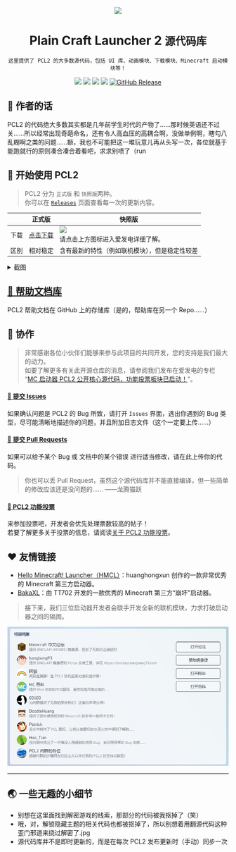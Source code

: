 <div align="center">

![](https://i0.hdslb.com/bfs/article/4f9385709a30d2c854c9af3fb79edcb1a3517169.png@942w_284h_progressive.webp)
<!--此图片来自龙腾猫跃的爱发电，不占用Git存储库。-->

# Plain Craft Launcher 2 `源代码库`

`这里提供了 PCL2 的大多数源代码，包括 UI 库、动画模块、下载模块、Minecraft 启动模块等！`

[![](https://img.shields.io/badge/Support-US-946ce6?style=flat&logo=cashapp&logoColor=bb9aff)](https://afdian.net/@LTCat)
[![](https://img.shields.io/github/forks/Hex-Dragon/PCL2?style=flat&logo=github)](https://github.com/Hex-Dragon/PCL2/network/members)
![](https://img.shields.io/github/stars/Hex-Dragon/PCL2?style=flat&logo=github)
[![](https://img.shields.io/badge/License-Custom-A31F34?logo=.NET&logoColor=ffffff&style=flat)](https://github.com/Hex-Dragon/PCL2/blob/main/LICENSE.txt)
[![GitHub Release](https://img.shields.io/github/v/release/Hex-Dragon/PCL2)](https://github.com/Richasy/Hex-Dragon/PCL2)
<!--Badges 来自 Pull Request #192-->
</div>

## 📢 作者的话
PCL2 的代码绝大多数其实都是几年前学生时代的产物了……那时候英语还不过关……所以经常出现奇葩命名，还有令人高血压的高耦合啊，没做单例啊，瞎勾八乱糊啊之类的问题……额，我也不可能把这一堆玩意儿再从头写一次，各位就基于能跑就行的原则凑合凑合着看吧，求求别喷了（run

## 🙌 开始使用 PCL2
> PCL2 分为 `正式版` 和 `快照版`两种。<br>
> 你可以在 [`Releases`](https://github.com/Hex-Dragon) 页面查看每一次的更新内容。
> 
| |**正式版**|**快照版**|
|-|-|-|
|下载|[点击下载](https://afdian.net/p/0164034c016c11ebafcb52540025c377)|[![](https://img.shields.io/badge/爱发电-@龙腾猫跃-946ce6?style=flat&logoColor=bb9aff)](https://afdian.net/@LTCat)<br>请点击上方图标进入爱发电详细了解。|
|区别|相对稳定|含有最新的特性（例如联机模块），但是稳定性较差|

<details>
<summary>截图</summary>
<!--未在爱发电找到合适的截图，暂且上传一个……如果嫌慢可以在前面加“https://ghproxy.net/https://raw.githubusercontent.com/Hex-Dragon/PCL2/main/”第三方加速-->
<div align="center">

![](Screenshot1.png)
首页
</div>
</details>

## [📖 帮助文档库](https://github.com/LTCatt/PCL2Help)
PCL2 帮助文档在 GitHub 上的存储库（是的，帮助库在另一个 Repo……）

## 🚀 协作
> 非常感谢各位小伙伴们能够来参与此项目的共同开发，您的支持是我们最大的动力。<br>
> 如要了解更多有关此开源仓库的消息，请参阅我们发布在爱发电的专栏 “[MC 启动器 PCL2 公开核心源代码，功能投票板块已启动！](https://afdian.net/p/dfc2bba0153e11eda98152540025c377)”。

<!--个人认为PR/Issues也属于项目的协作，因此其出现在了此处；如果认为有问题，可以在此处提交修改请求。-->

#### [🎯 提交 Issues](https://github.com/Hex-Dragon/PCL2/issues/new)
如果确认问题是 PCL2 的 Bug 所致，请打开 `Issues` 界面，选出你遇到的 Bug 类型，尽可能清晰地描述你的问题，并且附加日志文件（这个一定要上传……）
#### [🎇 提交 Pull Requests](https://github.com/Hex-Dragon/PCL2/pulls)
如果可以给予某个 Bug 或 文档中的某个错误 进行适当修改，请在此上传你的代码。
>你也可以丢 Pull Request，虽然这个源代码库并不能直接编译，但一些简单的修改应该还是没问题的……  ——龙腾猫跃

#### [🙋 PCL2 功能投票](https://github.com/Hex-Dragon/PCL2/discussions/categories/%E5%8A%9F%E8%83%BD%E6%8A%95%E7%A5%A8)
来参加投票吧，开发者会优先处理票数较高的帖子！<br>
若要了解更多关于投票的信息，请阅读[关于 PCL2 功能投票](https://github.com/Hex-Dragon/PCL2/discussions/categories/2)。

## ❤️ 友情链接
- [Hello Minecraft! Launcher（HMCL）](https://hmcl.huangyuhui.net/)：huanghongxun 创作的一款非常优秀的 Minecraft 第三方启动器。
- [BakaXL](https://www.bakaxl.com)：由 TT702 开发的一款优秀的 Minecraft 第三方“崩坏”启动器。
> 接下来，我们三位启动器开发者会联手开发全新的联机模块，力求打破启动器之间的隔阂。

![](Thanks.png)

---
## 🌏 一些无趣的小细节
- 别想在这里面找到解密游戏的线索，那部分的代码被我抠掉了（笑）
- 哦，对，解锁隐藏主题的相关代码也都被抠掉了，所以别想着用翻源代码这种歪门邪道来绕过解密了.jpg
- 源代码库并不是即时更新的，而是在每次 PCL2 发布更新时（手动）同步一次